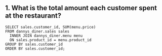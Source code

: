 ## 1. What is the total amount each customer spent at the restaurant?

```
SELECT sales.customer_id, SUM(menu.price)
FROM dannys_diner.sales sales
  INNER JOIN dannys_diner.menu menu
  ON sales.product_id = menu.product_id
GROUP BY sales.customer_id
ORDER BY sales.customer_id;
```